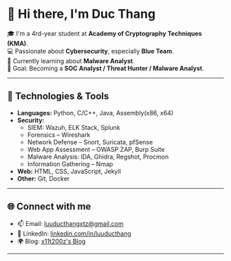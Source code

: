 # 👋 Hi there, I'm Duc Thang  

🎓 I'm a 4rd-year student at **Academy of Cryptography Techniques (KMA)**.  
💻 Passionate about **Cybersecurity**, especially **Blue Team**.  
🌱 Currently learning about **Malware Analyst**.  
🚀 Goal: Becoming a **SOC Analyst / Threat Hunter / Malware Analyst**.

---

## 🔧 Technologies & Tools
- **Languages:** Python, C/C++, Java, Assembly(x86, x64)
- **Security:**
  - SIEM: Wazuh, ELK Stack, Splunk
  - Forensics – Wireshark
  - Network Defense – Snort, Suricata, pfSense
  - Web App Assessment – OWASP ZAP, Burp Suite
  - Malware Analysis: IDA, Ghidra, Regshot, Procmon
  - Information Gathering – Nmap
- **Web:** HTML, CSS, JavaScript, Jekyll
- **Other:** Git, Docker
<!-- 
Social Engineering – GoPhish, HiddenEye, SocialFish
Password Cracking – Hashcat, John the Ripper, Hydra
Web App Assessment – OWASP ZAP, Burp Suite, Nikto
Cloud Security – AWS GuardDuty, Azure Security Center, Prisma Cloud
Wireless Hacking – Aircrack-NG, Wireshark, Reaver
Exploitation – Metasploit, SQLMap, Cobalt Strike
Vulnerability Scanning – Nessus, OpenVAS, Acunetix
Forensics – Wireshark, Autopsy, Volatility
Network Defense – Snort, Suricata, pfSense
Endpoint Security – CrowdStrike Falcon, SentinelOne, Carbon Black
Threat Intelligence – ThreatConnect, AlienVault OTX, MISP
Information Gathering – Nmap, Shodan, Maltego, OSINT Framework
 -->
---

## 🌐 Connect with me
- 📫 Email: luuducthangxtz@gmail.com  
- 💼 LinkedIn: [linkedin.com/in/luuducthang](https://linkedin.com/in/yourprofile)  
- 🌍 Blog: [x11t200z's Blog](https://x11t200z.netlify.app/)

---

